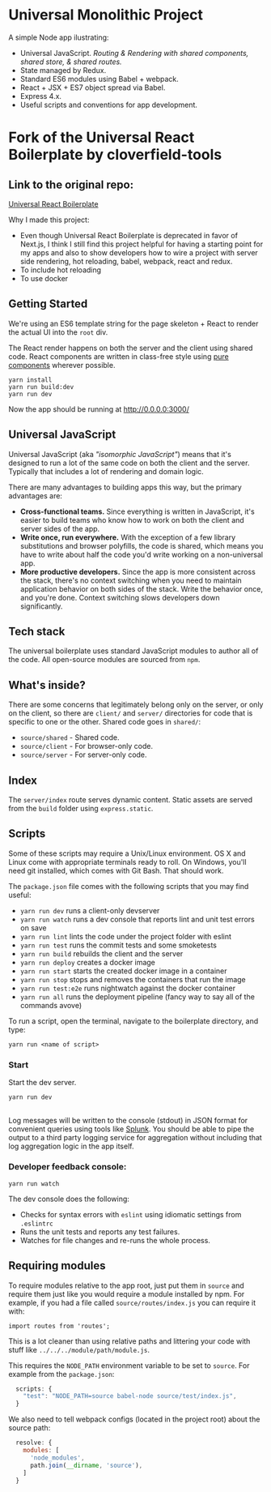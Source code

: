 # Universal Monolithic Project

A simple Node app ilustrating:

* Universal JavaScript. *Routing & Rendering with shared components, shared store, & shared routes.*
* State managed by Redux.
* Standard ES6 modules using Babel + webpack.
* React + JSX + ES7 object spread via Babel.
* Express 4.x.
* Useful scripts and conventions for app development.

# Fork of the Universal React Boilerplate by cloverfield-tools

## Link to the original repo:
[Universal React Boilerplate](https://github.com/cloverfield-tools/universal-react-boilerplate)

Why I made this project:
* Even though Universal React Boilerplate is deprecated in favor of Next.js, I think I still find this project helpful for having a starting point for my apps and also to show developers how to wire a project with server side rendering, hot reloading, babel, webpack, react and redux.
* To include hot reloading
* To use docker

## Getting Started

We're using an ES6 template string for the page skeleton + React to render the actual UI into the `root` div.

The React render happens on both the server and the client using shared code. React components are written in class-free style using [pure components](https://github.com/ericelliott/react-pure-component-starter) wherever possible.


```
yarn install
yarn run build:dev
yarn run dev
```

Now the app should be running at http://0.0.0.0:3000/

## Universal JavaScript

Universal JavaScript (aka *"isomorphic JavaScript"*) means that it's designed to run a lot of the same code on both the client and the server. Typically that includes a lot of rendering and domain logic.

There are many advantages to building apps this way, but the primary advantages are:

* **Cross-functional teams.** Since everything is written in JavaScript, it's easier to build teams who know how to work on both the client and server sides of the app.
* **Write once, run everywhere.** With the exception of a few library substitutions and browser polyfills, the code is shared, which means you have to write about half the code you'd write working on a non-universal app.
* **More productive developers.** Since the app is more consistent across the stack, there's no context switching when you need to maintain application behavior on both sides of the stack. Write the behavior once, and you're done. Context switching slows developers down significantly.


## Tech stack

The universal boilerplate uses standard JavaScript modules to author all of the code. All open-source modules are sourced from `npm`.


## What's inside?

There are some concerns that legitimately belong only on the server, or only on the client, so there are `client/` and `server/` directories for code that is specific to one or the other. Shared code goes in `shared/`:

* `source/shared`    - Shared code.
* `source/client` - For browser-only code.
* `source/server` - For server-only code.


## Index

The `server/index` route serves dynamic content. Static assets are served from the `build` folder using `express.static`.


## Scripts

Some of these scripts may require a Unix/Linux environment. OS X and Linux come with appropriate terminals ready to roll. On Windows, you'll need git installed, which comes with Git Bash. That should work. 

The `package.json` file comes with the following scripts that you may find useful:

* `yarn run dev` runs a client-only devserver
* `yarn run watch` runs a dev console that reports lint and unit test errors on save
* `yarn run lint` lints the code under the project folder with eslint
* `yarn run test` runs the commit tests and some smoketests
* `yarn run build` rebuilds the client and the server
* `yarn run deploy` creates a docker image
* `yarn run start` starts the created docker image in a container
* `yarn run stop` stops and removes the containers that run the image
* `yarn run test:e2e` runs nightwatch against the docker container
* `yarn run all` runs the deployment pipeline (fancy way to say all of the commands avove) 

To run a script, open the terminal, navigate to the boilerplate directory, and type:

```
yarn run <name of script>
```


### Start

Start the dev server.

```
yarn run dev
```

##
Log messages will be written to the console (stdout) in JSON format for convenient queries using tools like [Splunk](http://www.splunk.com/). You should be able to pipe the output to a third party logging service for aggregation without including that log aggregation logic in the app itself.


### Developer feedback console:

```
yarn run watch
```

The dev console does the following:

* Checks for syntax errors with `eslint` using idiomatic settings from `.eslintrc`
* Runs the unit tests and reports any test failures.
* Watches for file changes and re-runs the whole process.

## Requiring modules

To require modules relative to the app root, just put them in `source` and require them just like you would require a module installed by npm. For example, if you had a file called `source/routes/index.js` you can require it with:

```
import routes from 'routes';
```

This is a lot cleaner than using relative paths and littering your code with stuff like `../../../module/path/module.js`.

This requires the `NODE_PATH` environment variable to be set to `source`. For example from the `package.json`:

```js
  scripts: {
    "test": "NODE_PATH=source babel-node source/test/index.js",
  }
```

We also need to tell webpack configs (located in the project root) about the source path:

```js
  resolve: {
    modules: [
      'node_modules',
      path.join(__dirname, 'source'),
    ]
  }
```
